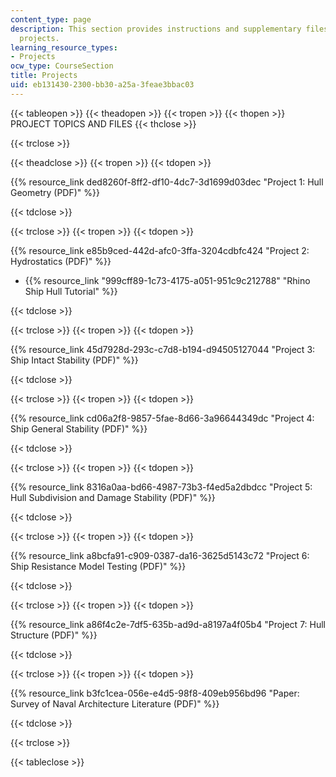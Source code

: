 ```yaml
---
content_type: page
description: This section provides instructions and supplementary files for the course
  projects.
learning_resource_types:
- Projects
ocw_type: CourseSection
title: Projects
uid: eb131430-2300-bb30-a25a-3feae3bbac03
---
```


{{< tableopen >}}
{{< theadopen >}}
{{< tropen >}}
{{< thopen >}}
PROJECT TOPICS AND FILES
{{< thclose >}}

{{< trclose >}}

{{< theadclose >}}
{{< tropen >}}
{{< tdopen >}}


{{% resource_link ded8260f-8ff2-df10-4dc7-3d1699d03dec "Project 1: Hull Geometry (PDF)" %}}


{{< tdclose >}}

{{< trclose >}}
{{< tropen >}}
{{< tdopen >}}


{{% resource_link e85b9ced-442d-afc0-3ffa-3204cdbfc424 "Project 2: Hydrostatics (PDF)" %}}

*   {{% resource_link "999cff89-1c73-4175-a051-951c9c212788" "Rhino Ship Hull Tutorial" %}}


{{< tdclose >}}

{{< trclose >}}
{{< tropen >}}
{{< tdopen >}}


{{% resource_link 45d7928d-293c-c7d8-b194-d94505127044 "Project 3: Ship Intact Stability (PDF)" %}}


{{< tdclose >}}

{{< trclose >}}
{{< tropen >}}
{{< tdopen >}}


{{% resource_link cd06a2f8-9857-5fae-8d66-3a96644349dc "Project 4: Ship General Stability (PDF)" %}}


{{< tdclose >}}

{{< trclose >}}
{{< tropen >}}
{{< tdopen >}}


{{% resource_link 8316a0aa-bd66-4987-73b3-f4ed5a2dbdcc "Project 5: Hull Subdivision and Damage Stability (PDF)" %}}


{{< tdclose >}}

{{< trclose >}}
{{< tropen >}}
{{< tdopen >}}


{{% resource_link a8bcfa91-c909-0387-da16-3625d5143c72 "Project 6: Ship Resistance Model Testing (PDF)" %}}


{{< tdclose >}}

{{< trclose >}}
{{< tropen >}}
{{< tdopen >}}


{{% resource_link a86f4c2e-7df5-635b-ad9d-a8197a4f05b4 "Project 7: Hull Structure (PDF)" %}}


{{< tdclose >}}

{{< trclose >}}
{{< tropen >}}
{{< tdopen >}}


{{% resource_link b3fc1cea-056e-e4d5-98f8-409eb956bd96 "Paper: Survey of Naval Architecture Literature (PDF)" %}}


{{< tdclose >}}

{{< trclose >}}

{{< tableclose >}}